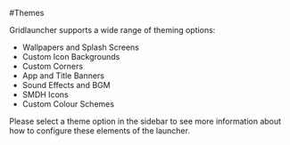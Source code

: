 #Themes

Gridlauncher supports a wide range of theming options:
* Wallpapers and Splash Screens
* Custom Icon Backgrounds
* Custom Corners
* App and Title Banners
* Sound Effects and BGM
* SMDH Icons
* Custom Colour Schemes

Please select a theme option in the sidebar to see more information about how to configure these elements of the launcher.
